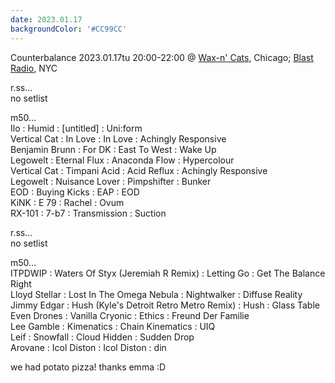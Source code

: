 ```yaml
---
date: 2023.01.17
backgroundColor: '#CC99CC'
---
```


Counterbalance 2023.01.17tu 20:00-22:00 @ [Wax-n' Cats](http://www.twitch.tv/waxncats), Chicago; [Blast Radio](https://blastradio.com/kimochisound), NYC  

r.ss...  
no setlist  

m50...  
Ilo : Humid : \[untitled\] : Uni:form  
Vertical Cat : In Love : In Love : Achingly Responsive  
Benjamin Brunn : For DK : East To West : Wake Up  
Legowelt : Eternal Flux : Anaconda Flow : Hypercolour  
Vertical Cat : Timpani Acid : Acid Reflux : Achingly Responsive  
Legowelt : Nuisance Lover : Pimpshifter : Bunker  
EOD : Buying Kicks : EAP : EOD  
KiNK : E 79 : Rachel : Ovum  
RX-101 : 7-b7 : Transmission : Suction  

r.ss...  
no setlist  

m50...  
ITPDWIP : Waters Of Styx (Jeremiah R Remix) : Letting Go : Get The Balance Right  
Lloyd Stellar : Lost In The Omega Nebula : Nightwalker : Diffuse Reality  
Jimmy Edgar : Hush (Kyle's Detroit Retro Metro Remix) : Hush : Glass Table  
Even Drones : Vanilla Cryonic : Ethics : Freund Der Familie  
Lee Gamble : Kimenatics : Chain Kinematics : UIQ  
Leif : Snowfall : Cloud Hidden : Sudden Drop  
Arovane : Icol Diston : Icol Diston : din  

we had potato pizza! thanks emma :D